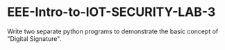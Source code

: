 # EEE-Intro-to-IOT-SECURITY-LAB-3
Write two separate python programs to demonstrate the basic concept of "Digital Signature".   
